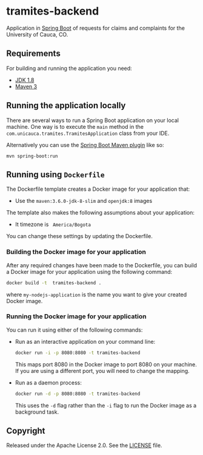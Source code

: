 
# tramites-backend

Application in [Spring Boot](http://projects.spring.io/spring-boot/) of requests for claims and complaints for the University of Cauca, CO.

## Requirements

For building and running the application you need:

- [JDK 1.8](http://www.oracle.com/technetwork/java/javase/downloads/jdk8-downloads-2133151.html)
- [Maven 3](https://maven.apache.org)

## Running the application locally

There are several ways to run a Spring Boot application on your local machine. One way is to execute the `main` method in the `com.unicauca.tramites.TramitesApplication` class from your IDE.

Alternatively you can use the [Spring Boot Maven plugin](https://docs.spring.io/spring-boot/docs/current/reference/html/build-tool-plugins-maven-plugin.html) like so:

```shell
mvn spring-boot:run
```

## Running using `Dockerfile`

The Dockerfile template creates a Docker image for your application that:

* Use the `maven:3.6.0-jdk-8-slim` and `openjdk:8` images

The template also makes the following assumptions about your application:

* It timezone is ` America/Bogota`

You can change these settings by updating the Dockerfile.

### Building the Docker image for your application

After any required changes have been made to the Dockerfile, you can build a Docker image for your application using the following command:

```sh
docker build -t  tramites-backend .
```
where `my-nodejs-application` is the name you want to give your created Docker image.

### Running the Docker image for your application
You can run it using either of the following commands:

* Run as an interactive application on your command line:
  ```sh
  docker run -i -p 8080:8080 -t tramites-backend
  ```
  This maps port 8080 in the Docker image to port 8080 on your machine. If you are using a different port, you will need to change the mapping.

* Run as a daemon process:
  ```sh
  docker run -d -p 8080:8080 -t tramites-backend
  ```
  This uses the `-d` flag rather than the `-i` flag to run the Docker image as a background task.

## Copyright

Released under the Apache License 2.0. See the [LICENSE](https://github.com/alirocorrea/tramites-backend/blob/main/LICENSE) file.
